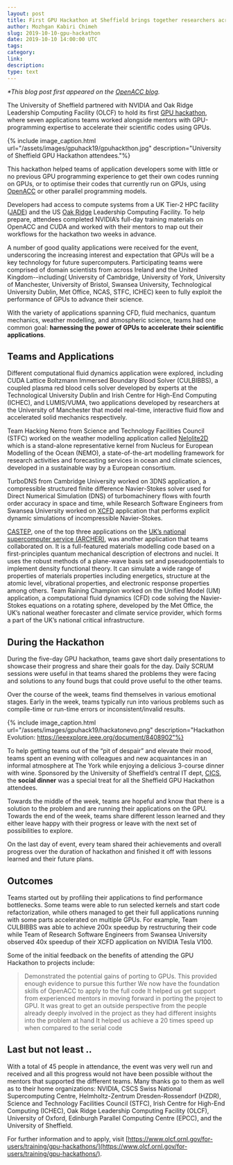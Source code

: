 ```yaml
---
layout: post
title: First GPU Hackathon at Sheffield brings together researchers across Ireland and the UK
author: Mozhgan Kabiri Chimeh
slug: 2019-10-10-gpu-hackathon
date: 2019-10-10 14:00:00 UTC
tags:
category:
link:
description:
type: text
---
```


_\*This blog post first appeared on the [OpenACC blog](https://www.openacc.org/blog)._

The University of Sheffield partnered with NVIDIA and Oak Ridge Leadership Computing Facility (OLCF) to hold its first [GPU hackathon](http://gpuhack.shef.ac.uk/), where seven applications teams worked alongside mentors with GPU-programming expertise to accelerate their scientific codes using GPUs.

{% include image_caption.html url="/assets/images/gpuhack19/gpuhackthon.jpg" description="University of Sheffield GPU Hackathon attendees."%}

This hackathon helped teams of application developers some with little or no previous GPU programming experience to get their own codes running on GPUs, or to optimise their codes that currently run on GPUs, using [OpenACC](https://www.openacc.org/) or other parallel programming models.

Developers had access to compute systems from a UK Tier-2 HPC facility ([JADE](https://www.jade.ac.uk/)) and the US [Oak Ridge](<https://www.olcf.ornl.gov/for-users/system-user-guides/summit/summit-user-guide/#training-system-(ascent)>) Leadership Computing Facility. To help prepare, attendees completed NVIDIA’s full-day training materials on OpenACC and CUDA and worked with their mentors to map out their workflows for the hackathon two weeks in advance.

A number of good quality applications were received for the event, underscoring the increasing interest and expectation that GPUs will be a key technology for future supercomputers. Participating teams were comprised of domain scientists from across Ireland and the United Kingdom--including( University of Cambridge, University of York, University of Manchester, University of Bristol, Swansea University, Technological University Dublin, Met Office, NCAS, STFC, ICHEC) keen to fully exploit the performance of GPUs to advance their science.

With the variety of applications spanning CFD, fluid mechanics, quantum mechanics, weather modelling, and atmospheric science, teams had one common goal: **harnessing the power of GPUs to accelerate their scientific applications**.

## Teams and Applications

Different computational fluid dynamics application were explored, including CUDA Lattice Boltzmann Immersed Boundary Blood Solver (CULBIBBS), a coupled plasma red blood cells solver developed by experts at the Technological University Dublin and Irish Centre for High-End Computing (ICHEC), and LUMIS/VUMA, two applications developed by researchers at the University of Manchester that model real-time, interactive fluid flow and accelerated solid mechanics respectively.

Team Hacking Nemo from Science and Technology Facilities Council (STFC) worked on the weather modelling application called [Nelolite2D](https://github.com/team-hacking-nemo/nemolite2d-cuda) which is a stand-alone representative kernel from Nucleus for European Modelling of the Ocean (NEMO), a state-of-the-art modelling framework for research activities and forecasting services in ocean and climate sciences, developed in a sustainable way by a European consortium.

TurboDNS from Cambridge University worked on 3DNS application, a compressible structured finite difference Navier-Stokes solver used for Direct Numerical Simulation (DNS) of turbomachinery flows with fourth order accuracy in space and time, while Research Software Engineers from Swansea University worked on [XCFD](https://github.com/mmesiti/XCFD) application that performs explicit dynamic simulations of incompressible Navier-Stokes.

[CASTEP](http://www.castep.org/), one of the top three applications on the [UK’s national supercomputer service (ARCHER)](https://www.archer.ac.uk/), was another application that teams collaborated on. It is a full-featured materials modelling code based on a first-principles quantum mechanical description of electrons and nuclei. It uses the robust methods of a plane-wave basis set and pseudopotentials to implement density functional theory. It can simulate a wide range of properties of materials properties including energetics, structure at the atomic level, vibrational properties, and electronic response properties among others.
Team Raining Champion worked on the Unified Model (UM) application, a computational fluid dynamics (CFD) code solving the Navier-Stokes equations on a rotating sphere, developed by the Met Office, the UK’s national weather forecaster and climate service provider, which forms a part of the UK’s national critical infrastructure.

## During the Hackathon

During the five-day GPU hackathon, teams gave short daily presentations to showcase their progress and share their goals for the day. Daily SCRUM sessions were useful in that teams shared the problems they were facing and solutions to any found bugs that could prove useful to the other teams.

Over the course of the week, teams find themselves in various emotional stages. Early in the week, teams typically run into various problems such as compile-time or run-time errors or inconsistent/invalid results.

{% include image_caption.html url="/assets/images/gpuhack19/hackatonevo.png" description="Hackathon Evolution: https://ieeexplore.ieee.org/document/8408902"%}

To help getting teams out of the “pit of despair” and elevate their mood, teams spent an evening with colleagues and new acquaintances in an informal atmosphere at The York while enjoying a delicious 3-course dinner with wine. Sponsored by the University of Sheffield’s central IT dept, [CICS](https://www.sheffield.ac.uk/cics), the **social dinner** was a special treat for all the Sheffield GPU Hackathon attendees.

Towards the middle of the week, teams are hopeful and know that there is a solution to the problem and are running their applications on the GPU. Towards the end of the week, teams share different lesson learned and they either leave happy with their progress or leave with the next set of possibilities to explore.

On the last day of event, every team shared their achievements and overall progress over the duration of hackathon and finished it off with lessons learned and their future plans.

## Outcomes

Teams started out by profiling their applications to find performance bottlenecks. Some teams were able to run selected kernels and start code refactorization, while others managed to get their full applications running with some parts accelerated on multiple GPUs.
For example, Team CULBIBBS was able to achieve 200x speedup by restructuring their code while Team of Research Software Engineers from Swansea University observed 40x speedup of their XCFD application on NVIDIA Tesla V100.

Some of the initial feedback on the benefits of attending the GPU Hackathon to projects include:

> Demonstrated the potential gains of porting to GPUs. This provided enough evidence to pursue this further
> We now have the foundation skills of OpenACC to apply to the full code
> It helped us get support from experienced mentors in moving forward in porting the project to GPU. It was great to get an outside perspective from the people already deeply involved in the project as they had different insights into the problem at hand
> It helped us achieve a 20 times speed up when compared to the serial code

## Last but not least ..

With a total of 45 people in attendance, the event was very well run and received and all this progress would not have been possible without the mentors that supported the different teams. Many thanks go to them as well as to their home organizations: NVIDIA, CSCS Swiss National Supercomputing Centre, Helmholtz-Zentrum Dresden-Rossendorf (HZDR), Science and Technology Facilities Council (STFC), Irish Centre for High-End Computing (ICHEC), Oak Ridge Leadership Computing Facility (OLCF), University of Oxford, Edinburgh Parallel Computing Centre (EPCC), and the University of Sheffield.

For further information and to apply, visit [https://www.olcf.ornl.gov/for-users/training/gpu-hackathons/](https://www.olcf.ornl.gov/for-users/training/gpu-hackathons/).
